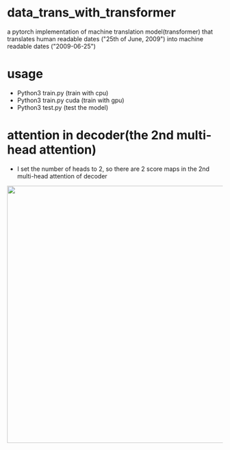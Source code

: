 # data_trans_with_transformer
a pytorch implementation of machine translation model(transformer) that translates human readable dates ("25th of June, 2009") into machine readable dates ("2009-06-25")

# usage
- Python3 train.py (train with cpu)
- Python3 train.py cuda (train with gpu)
- Python3 test.py (test the model)
 
# attention in decoder(the 2nd multi-head attention)
- I set the number of heads to 2, so there are 2 score maps in the 2nd multi-head attention of decoder
 <p align="left">
<img src="https://github.com/zcsxll/date_trans_with_transformer/blob/master/attention.png" width="600">
</p>

